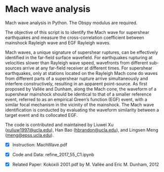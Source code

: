 # Mach wave analysis
Mach wave analysis in Python. The Obspy modulus are required. 

The objective of this script is to identify the Mach wave for supershear earthquakes and measure the cross-correlation coefficient between mainshock Rayleigh wave and EGF Rayleigh waves. 

Mach waves, a unique signature of supershear ruptures, can be effectively identified in the far-field surface wavefield. For earthquakes rupturing at velocities slower than Rayleigh wave speed, wavefronts from different sub-sources arrive at any far-field receiver at different times. For supershear earthquakes, only at stations located on the Rayleigh Mach cone do waves from different parts of a supershear rupture arrive simultaneously and interfere constructively, resulting in an apparent point-source. As first proposed by Vallée and Dunham, along the Mach cone, the waveform of a supershear mainshock should be identical to that of a smaller reference event, referred to as an empirical Green’s function (EGF) event, with a similar focal mechanism in the vicinity of the mainshock. The Mach wave identification is conducted by evaluating the waveform similarity between a target event and its collocated EGF.

The code is contributed and maintained by Liuwei Xu (xuliuw1997@ucla.edu), Han Bao (hbrandon@ucla.edu), and Lingsen Meng (meng@epss.ucla.edu). 
- [x] Instruction: MachWave.pdf

- [x] Code and Data: refine_2017_55_C1.ipynb

- [x] Related Paper: Kokoxili 2001.pdf by M. Vallée and Eric M. Dunham, 2012
